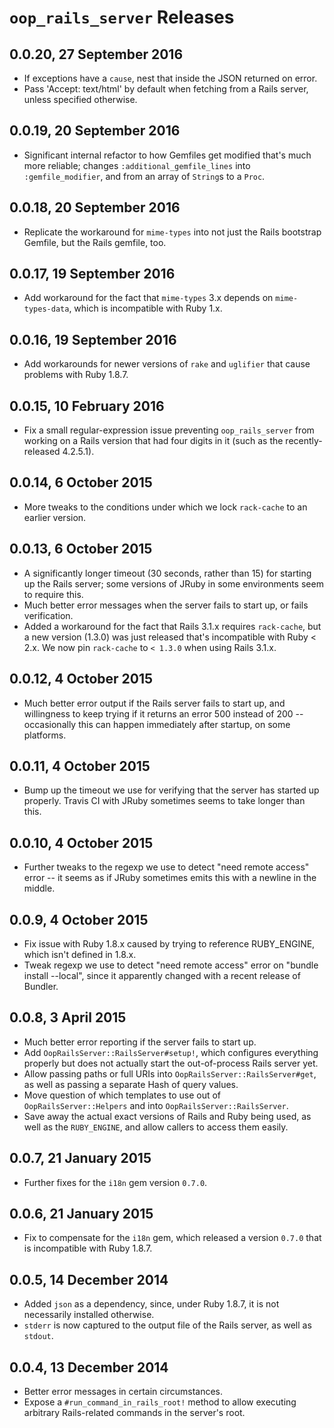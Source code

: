 # `oop_rails_server` Releases

## 0.0.20, 27 September 2016

* If exceptions have a `cause`, nest that inside the JSON returned on error.
* Pass 'Accept: text/html' by default when fetching from a Rails server, unless specified otherwise.

## 0.0.19, 20 September 2016

* Significant internal refactor to how Gemfiles get modified that's much more reliable; changes
  `:additional_gemfile_lines` into `:gemfile_modifier`, and from an array of `String`s to a `Proc`.

## 0.0.18, 20 September 2016

* Replicate the workaround for `mime-types` into not just the Rails bootstrap Gemfile, but the Rails gemfile, too.

## 0.0.17, 19 September 2016

* Add workaround for the fact that `mime-types` 3.x depends on `mime-types-data`, which is incompatible with
  Ruby 1.x.

## 0.0.16, 19 September 2016

* Add workarounds for newer versions of `rake` and `uglifier` that cause problems with Ruby 1.8.7.

## 0.0.15, 10 February 2016

* Fix a small regular-expression issue preventing `oop_rails_server` from working on a Rails version that had four
  digits in it (such as the recently-released 4.2.5.1).

## 0.0.14, 6 October 2015

* More tweaks to the conditions under which we lock `rack-cache` to an earlier version.

## 0.0.13, 6 October 2015

* A significantly longer timeout (30 seconds, rather than 15) for starting up the Rails server; some versions of JRuby
  in some environments seem to require this.
* Much better error messages when the server fails to start up, or fails verification.
* Added a workaround for the fact that Rails 3.1.x requires `rack-cache`, but a new version (1.3.0) was just released
  that's incompatible with Ruby < 2.x. We now pin `rack-cache` to `< 1.3.0` when using Rails 3.1.x.

## 0.0.12, 4 October 2015

* Much better error output if the Rails server fails to start up, and willingness to keep trying if it returns an
  error 500 instead of 200 -- occasionally this can happen immediately after startup, on some platforms.

## 0.0.11, 4 October 2015

* Bump up the timeout we use for verifying that the server has started up properly. Travis CI with JRuby sometimes
  seems to take longer than this.

## 0.0.10, 4 October 2015

* Further tweaks to the regexp we use to detect "need remote access" error -- it seems as if JRuby sometimes
  emits this with a newline in the middle.

## 0.0.9, 4 October 2015

* Fix issue with Ruby 1.8.x caused by trying to reference RUBY_ENGINE, which isn't defined in 1.8.x.
* Tweak regexp we use to detect "need remote access" error on "bundle install --local", since it apparently
  changed with a recent release of Bundler.

## 0.0.8, 3 April 2015

* Much better error reporting if the server fails to start up.
* Add `OopRailsServer::RailsServer#setup!`, which configures everything properly but does not actually start
  the out-of-process Rails server yet.
* Allow passing paths or full URIs into `OopRailsServer::RailsServer#get`, as well as passing a separate Hash
  of query values.
* Move question of which templates to use out of `OopRailsServer::Helpers` and into `OopRailsServer::RailsServer`.
* Save away the actual exact versions of Rails and Ruby being used, as well as the `RUBY_ENGINE`, and allow callers
  to access them easily.

## 0.0.7, 21 January 2015

* Further fixes for the `i18n` gem version `0.7.0`.

## 0.0.6, 21 January 2015

* Fix to compensate for the `i18n` gem, which released a version `0.7.0` that is incompatible with
  Ruby 1.8.7.

## 0.0.5, 14 December 2014

* Added `json` as a dependency, since, under Ruby 1.8.7, it is not necessarily installed otherwise.
* `stderr` is now captured to the output file of the Rails server, as well as `stdout`.

## 0.0.4, 13 December 2014

* Better error messages in certain circumstances.
* Expose a `#run_command_in_rails_root!` method to allow executing arbitrary Rails-related commands in the
  server's root.
